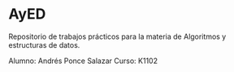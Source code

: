 # AyED

Repositorio de trabajos prácticos para la materia de Algoritmos y estructuras
de datos.

Alumno: Andrés Ponce Salazar
Curso: K1102
